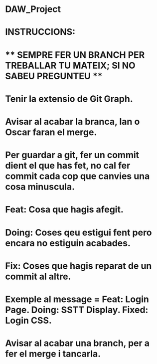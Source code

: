 # DAW_Project
 
# INSTRUCCIONS:
# ** SEMPRE FER UN BRANCH PER TREBALLAR TU MATEIX; SI NO SABEU PREGUNTEU **
# Tenir la extensio de Git Graph.
# Avisar al acabar la branca, Ian o Oscar faran el merge.
#
#
# Per guardar a git, fer un commit dient el que has fet, no cal fer commit cada cop que canvies una cosa minuscula.
# Feat: Cosa que hagis afegit.
# Doing: Coses qeu estigui fent pero encara no estiguin acabades.
# Fix: Coses que hagis reparat de un commit al altre.
#  
# Exemple al message = Feat: Login Page. Doing: SSTT Display. Fixed: Login CSS.
#  
# Avisar al acabar una branch, per a fer el merge i tancarla.  
